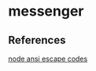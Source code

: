 # messenger

## References

[node ansi escape codes](https://dustinpfister.github.io/2019/09/19/nodejs-ansi-escape-codes/)

